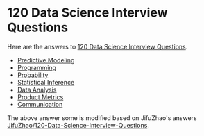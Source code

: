 # 120 Data Science Interview Questions

Here are the answers to [120 Data Science Interview Questions](http://www.datasciencequestions.com/).

- [Predictive Modeling](predictive-modeling.md)
- [Programming](programming.md)
- [Probability](probability.md)
- [Statistical Inference](statistical-inference.md)
- [Data Analysis](data-analysis.md)
- [Product Metrics](product-metrics.md)
- [Communication](communication.md)

The above answer some is modified based on JifuZhao's answers [JifuZhao/120-Data-Science-Interview-Questions](https://github.com/JifuZhao/120-DS-Interview-Questions).

